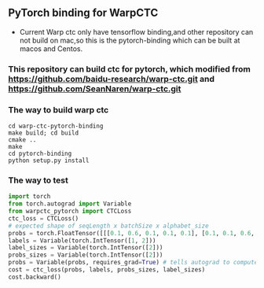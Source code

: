 ## PyTorch binding for WarpCTC
- Current Warp ctc only have tensorflow binding,and other repository can not build on mac,so this is the pytorch-binding which can be built at macos and Centos.

### This repository can build ctc for pytorch, which modified from https://github.com/baidu-research/warp-ctc.git and https://github.com/SeanNaren/warp-ctc.git
### The way to build warp ctc
```
cd warp-ctc-pytorch-binding
make build; cd build
cmake ..
make
cd pytorch-binding
python setup.py install
```
### The way to test
```python
import torch
from torch.autograd import Variable
from warpctc_pytorch import CTCLoss
ctc_loss = CTCLoss()
# expected shape of seqLength x batchSize x alphabet_size
probs = torch.FloatTensor([[[0.1, 0.6, 0.1, 0.1, 0.1], [0.1, 0.1, 0.6, 0.1, 0.1]]]).transpose(0, 1).contiguous()
labels = Variable(torch.IntTensor([1, 2]))
label_sizes = Variable(torch.IntTensor([2]))
probs_sizes = Variable(torch.IntTensor([2]))
probs = Variable(probs, requires_grad=True) # tells autograd to compute gradients for probs
cost = ctc_loss(probs, labels, probs_sizes, label_sizes)
cost.backward()
```

